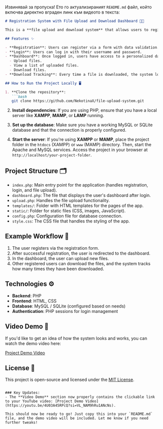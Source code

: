 Извинявай за пропуска! Ето го актуализираният `README.md` файл, който включва директно вграден линк към видеото в текста:

```markdown
# Registration System with File Upload and Download Dashboard 📂🚀

This is a **file upload and download system** that allows users to register, log in, and gain access to a dashboard where they can upload files. Every registered user can download files, and the system tracks the number of times each file has been downloaded in the database.

## Features ✨

- **Registration**: Users can register via a form with data validation.
- **Login**: Users can log in with their username and password.
- **Dashboard**: Once logged in, users have access to a personalized dashboard where they can:
  - Upload files.
  - View a list of uploaded files.
  - Download files.
- **Download Tracking**: Every time a file is downloaded, the system logs the event in the database and tracks the number of downloads.

## How to Run the Project Locally 🖥️

1. **Clone the repository**:
   ```bash
   git clone https://github.com/NekotinaX/file-upload-system.git
   ```

2. **Install dependencies**:
   If you are using PHP, ensure that you have a local server like **XAMPP**, **MAMP**, or **LAMP** running.

3. **Set up the database**:
   Make sure you have a working MySQL or SQLite database and that the connection is properly configured.

4. **Start the server**:
   If you're using **XAMPP** or **MAMP**, place the project folder in the `htdocs` (XAMPP) or `www` (MAMP) directory. Then, start the Apache and MySQL services.
   Access the project in your browser at `http://localhost/your-project-folder`.

## Project Structure 🗂️

- `index.php`: Main entry point for the application (handles registration, login, and file upload).
- `dashboard.php`: The file that displays the user's dashboard after login.
- `upload.php`: Handles the file upload functionality.
- `templates/`: Folder with HTML templates for the pages of the app.
- `static/`: Folder for static files (CSS, images, JavaScript).
- `config.php`: Configuration file for database connection.
- `style.css`: The CSS file that handles the styling of the app.

## Example Workflow 🎯

1. The user registers via the registration form.
2. After successful registration, the user is redirected to the dashboard.
3. In the dashboard, the user can upload new files.
4. Other registered users can download the files, and the system tracks how many times they have been downloaded.

## Technologies ⚙️

- **Backend**: PHP
- **Frontend**: HTML, CSS
- **Database**: MySQL / SQLite (configured based on needs)
- **Authentication**: PHP sessions for login management

## Video Demo 🎥

If you'd like to get an idea of how the system looks and works, you can watch the demo video here: 

[Project Demo Video](https://youtu.be/4U03A45RPcQ?si=VL_NAM9hRu1ANcNs)

## License 📝

This project is open-source and licensed under the [MIT License](LICENSE).
```

### Key Updates:
- The **Video Demo** section now properly contains the clickable link to your YouTube video: [Project Demo Video](https://youtu.be/4U03A45RPcQ?si=VL_NAM9hRu1ANcNs).

This should now be ready to go! Just copy this into your `README.md` file, and the demo video will be included. Let me know if you need further tweaks!

